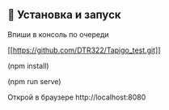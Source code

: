## 🔧 Установка и запуск
Впиши в консоль по очереди

[[https://github.com/DTR322/Tapigo_test.git]]

(npm install)

(npm run serve)

Открой в браузере http://localhost:8080

